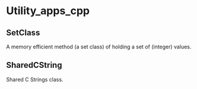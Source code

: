 Utility_apps_cpp
================

SetClass
--------

A memory efficient method (a set class) of holding a set of (integer) values.

SharedCString
-------------

Shared C Strings class.
